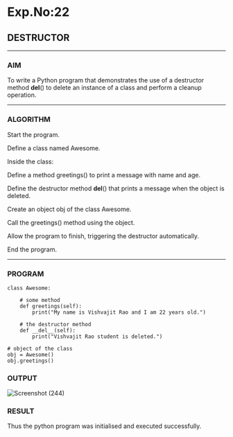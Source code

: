 # Exp.No:22  
## DESTRUCTOR

---

### AIM  
To write a Python program that demonstrates the use of a destructor method __del__() to delete an instance of a class and perform a cleanup operation.

---

### ALGORITHM

Start the program.

Define a class named Awesome.

Inside the class:

Define a method greetings() to print a message with name and age.

Define the destructor method __del__() that prints a message when the object is deleted.

Create an object obj of the class Awesome.

Call the greetings() method using the object.

Allow the program to finish, triggering the destructor automatically.

End the program.

---

### PROGRAM

```
class Awesome:

    # some method
    def greetings(self):
        print("My name is Vishvajit Rao and I am 22 years old.")

    # the destructor method
    def __del__(self):
        print("Vishvajit Rao student is deleted.")

# object of the class
obj = Awesome()
obj.greetings()

```

### OUTPUT
![Screenshot (244)](https://github.com/user-attachments/assets/163bd4e0-84e4-488e-b968-e7ac77ba2a66)


### RESULT
Thus the python program was initialised and executed successfully.
